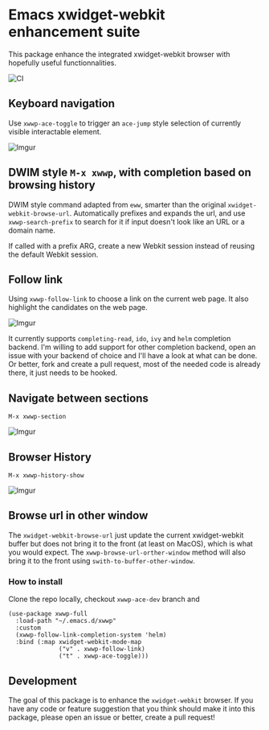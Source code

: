 # Emacs xwidget-webkit enhancement suite

This package enhance the integrated xwidget-webkit browser with hopefully useful
functionnalities.

![CI](https://github.com/canatella/xwwp/workflows/CI/badge.svg?branch=master)

## Keyboard navigation

Use `xwwp-ace-toggle` to trigger an `ace-jump` style selection of currently
visible interactable element.

![Imgur](https://imgur.com/kR0QAPA.gif)

## DWIM style `M-x xwwp`, with completion based on browsing history

DWIM style command adapted from `eww`, smarter than the original `xwidget-webkit-browse-url`.
Automatically prefixes and expands the url, and use `xwwp-search-prefix` to search for it
if input doesn't look like an URL or a domain name.

If called with a prefix ARG, create a new Webkit session instead of reusing
the default Webkit session.

## Follow link

Using `xwwp-follow-link` to choose a link on the current web
page. It also highlight the candidates on the web page.

![Imgur](https://i.imgur.com/1KO70FE.gif)

It currently supports `completing-read`, `ido`, `ivy` and `helm` completion
backend. I'm willing to add support for other completion backend, open an issue
with your backend of choice and I'll have a look at what can be done. Or better,
fork and create a pull request, most of the needed code is already there, it
just needs to be hooked.

## Navigate between sections

`M-x xwwp-section`

![Imgur](https://imgur.com/boREIZF.gif)

## Browser History

`M-x xwwp-history-show`

![Imgur](https://imgur.com/Su1xEJr.png)

## Browse url in other window

The `xwidget-webkit-browse-url` just update the current xwidget-webkit buffer
but does not bring it to the front (at least on MacOS), which is what you would
expect. The `xwwp-browse-url-orther-window` method will also bring it to the
front using `swith-to-buffer-other-window`.

### How to install

Clone the repo locally, checkout `xwwp-ace-dev` branch and
```
(use-package xwwp-full
  :load-path "~/.emacs.d/xwwp"
  :custom
  (xwwp-follow-link-completion-system 'helm)
  :bind (:map xwidget-webkit-mode-map
              ("v" . xwwp-follow-link)
              ("t" . xwwp-ace-toggle)))
```

## Development

The goal of this package is to enhance the `xwidget-webkit` browser. If you have
any code or feature suggestion that you think should make it into this package,
please open an issue or better, create a pull request!
